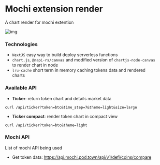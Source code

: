 # Mochi extension render

A chart render for mochi extention

![img](/docs/mochi-render.png)

### Technologies

- `NextJS` easy way to build deploy serverless functions
- `chart.js`, `@napi-rs/canvas` and modified version of `chartjs-node-canvas` to render chart in node
- `lru-cache` short term in memory caching tokens data and rendered charts

### Available API

- **Ticker**: return token chart and details market data

```
curl /api/ticker?token=btc&time_step=7&theme=light&size=large
```

- **Ticker compact**: render token chart in compact view

```
curl /api/ticker?token=btc&theme=light
```

### Mochi API

List of mochi API being used

- Get token data: https://api.mochi.pod.town/api/v1/defi/coins/compare
